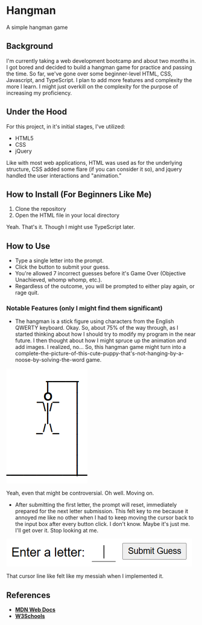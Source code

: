 # Hangman
A simple hangman game

## Background
I'm currently taking a web development bootcamp and about two months in. I got bored and decided to build a hangman game for practice and passing the time. So far, we've gone over some beginner-level HTML, CSS, Javascript, and TypeScript. I plan to add more features and complexity the more I learn. I might just overkill on the complexity for the purpose of increasing my proficiency.

## Under the Hood
For this project, in it's initial stages, I've utilized:
- HTML5
- CSS
- jQuery

Like with most web applications, HTML was used as for the underlying structure, CSS added some flare (if you can consider it so), and jquery handled the user interactions and "animation."

## How to Install (For Beginners Like Me)
1. Clone the repository
2. Open the HTML file in your local directory

Yeah. That's it. Though I might use TypeScript later.

## How to Use
- Type a single letter into the prompt.
- Click the button to submit your guess.
-  You're allowed 7 incorrect guesses before it's Game Over (Objective Unachieved, whomp whomp, etc.).
- Regardless of the outcome, you will be prompted to either play again, or rage quit.

### Notable Features (only I might find them significant)
- The hangman is a stick figure using characters from the English QWERTY keyboard. Okay. So, about 75% of the way through, as I started thinking about how I should try to modify my program in the near future. I then thought about how I might spruce up the animation and add images. I realized, no... So, this hangman game might turn into a complete-the-picture-of-this-cute-puppy-that's-not-hanging-by-a-noose-by-solving-the-word game.

<p align="left">
  <img src="hangman-stick.png" alt="hangman figure">
</p>

Yeah, even that might be controversial. Oh well. Moving on.

- After submitting the first letter, the prompt will reset, immediately prepared for the next letter submission. This felt key to me because it annoyed me like no other when I had to keep moving the cursor back to the input box after every button click. I don't know. Maybe it's just me. I'll get over it. Stop looking at me.

<p align="left">
  <img src="hangman-prompt.png" alt="hangman prompt">
</p>

That cursor line like felt like my messiah when I implemented it.

## References
- [**MDN Web Docs**](https://developer.mozilla.org/en-US/)
- [**W3Schools**](https://www.w3schools.com/)
